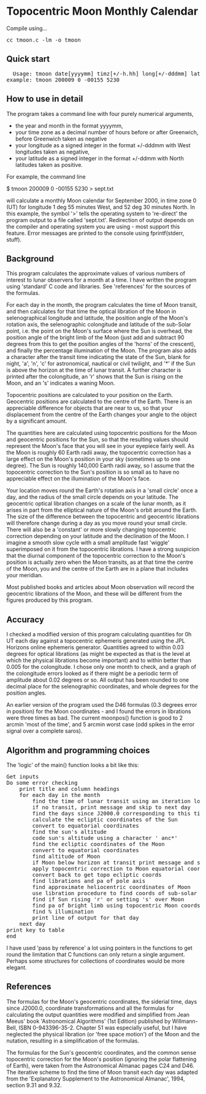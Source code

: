 # Topocentric Moon Monthly Calendar

Compile using...
<pre>
cc tmoon.c -lm -o tmoon
</pre>
## Quick start

<pre>
  Usage: tmoon date[yyyymm] timz[+/-h.hh] long[+/-dddmm] lat[+/-ddmm]
example: tmoon 200009 0 -00155 5230
</pre>

## How to use in detail

The program takes a command line with four purely numerical
arguments,

- the year and month in the format yyyymm,
- your time zone as a decimal number of hours before or after
  Greenwich, before Greenwich taken as negative
- your longitude as a signed integer in the format +/-dddmm with
  West longitudes taken as negative,
- your latitude as a signed integer in the format +/-ddmm with
  North latitudes taken as positive.

For example, the command line

$ tmoon 200009 0 -00155 5230 > sept.txt

will calculate a monthly Moon calendar for September 2000, in
time zone 0 (UT) for longitude 1 deg 55 minutes West, and 52 deg
30 minutes North. In this example, the symbol '>' tells the
operating system to 're-direct' the program output to a file
called 'sept.txt'. Redirection of output depends on the compiler
and operating system you are using - most support this feature.
Error messages are printed to the console using fprintf(stderr,
stuff).

## Background

This program calculates the approximate values of various numbers
of interest to lunar observers for a month at a time. I have
written the program using 'standard' C code and libraries. See 
'references' for the sources of the formulas.

For each day in the month, the program calculates the time of
Moon transit, and then calculates for that time the optical
libration of the Moon in selenographical longitude and latitude,
the position angle of the Moon's rotation axis, the selenographic
colongitude and latitude of the sub-Solar point, i.e. the point
on the Moon's surface where the Sun is overhead, the position
angle of the bright limb of the Moon (just add and subtract 90
degrees from this to get the position angles of the 'horns' of
the crescent), and finally the percentage illumination of the
Moon. The program also adds a character after the transit time
indicating the state of the Sun, blank for night, 'a', 'n', 'c'
for astronomical, nautical or civil twilight, and '*' if the Sun
is above the horizon at the time of lunar transit. A further
character is printed after the colongitude, an 'r' shows that the
Sun is rising on the Moon, and an 's' indicates a waning Moon.

Topocentric positions are calculated to your position on the Earth.
Geocentric positions are calculated to the centre of the Earth. There
is an appreciable difference for objects that are near to us, so that
your displacement from the centre of the Earth changes your angle to
the object by a significant amount.

The quantities here are calculated using topocentric positions for the
Moon and geocentric positions for the Sun, so that the resulting
values should represent the Moon's face that you will see in your
eyepiece fairly well. As the Moon is roughly 60 Earth radii away,
the topocentric correction has a large effect on the Moon's
position in your sky (sometimes up to one degree). The Sun is
roughly 140,000 Earth radii away, so I assume that the
topocentric correction to the Sun's position is so small as to
have no appreciable effect on the illumination of the Moon's
face.

Your location moves round the Earth's rotation axis in a 'small
circle' once a day, and the radius of the small circle depends on
your latitude. The geocentric optical libration changes on a
scale of the lunar month, as it arises in part from the
elliptical nature of the Moon's orbit around the Earth. The size
of the difference between the topocentric and geocentric
librations will therefore change during a day as you move round
your small circle. There will also be a 'constant' or more slowly
changing topocentric correction depending on your latitude and
the declination of the Moon. I imagine a smooth slow cycle with a
small amplitude fast 'wiggle' superimposed on it from the
topocentric librations. I have a strong suspicion that the
diurnal component of the topocentric correction to the Moon's
position is actually zero when the Moon transits, as at that
time the centre of the Moon, you and the centre of the Earth are
in a plane that includes your meridian.

Most published books and articles about Moon observation will
record the geocentric librations of the Moon, and these will be
different from the figures produced by this program.

## Accuracy

I checked a modified version of this program calculating
quantities for 0h UT each day against a topocentric ephemeris
generated using the JPL Horizons online ephemeris generator.
Quantities agreed to within 0.03 degrees for optical librations
(as might be expected as that is the level at which the physical
librations become important) and to within better than 0.005 for
the colongitude. I chose only one month to check, and a graph of
the colongitude errors looked as if there might be a periodic
term of amplitude about 0.02 degrees or so. All output has been rounded
to one decimal place for the selenographic coordinates, and whole
degrees for the position angles.

An earlier version of the program used the D46 formulas (0.3
degrees error in position) for the Moon coordinates - and I found
the errors in librations were three times as bad. The current moonpos()
function is good to 2 arcmin 'most of the time', and 5 arcmin
worst case (odd spikes in the error signal over a complete
saros).

## Algorithm and programming choices

The 'logic' of the main() function looks a bit like this:

<pre>
Get inputs
Do some error checking
    print title and column headings
    for each day in the month
        find the time of lunar transit using an iteration loop
	    if no transit, print message and skip to next day
	    find the days since J2000.0 corresponding to this time
	    calculate the ecliptic coordinates of the Sun
	    convert to equatorial coordinates
	    find the sun's altitude
	    code sun's altitude using a character ' anc*'
	    find the ecliptic coordinates of the Moon
	    convert to equatorial coordinates
	    find altitude of Moon
	    if Moon below horizon at transit print message and skip to next day
        apply topocentric correction to Moon equatorial coords
	    convert back to get topo ecliptic coords
	    find librations and pa of pole axis
	    find approximate heliocentric coordinates of Moon
	    use libration procedure to find coords of sub-solar point
	    find if Sun rising 'r' or setting 's' over Moon
	    find pa of bright limb using topocentric Moon coords
	    find % illumination
	    print line of output for that day
    next day
print key to table
end
</pre>

I have used 'pass by reference' a lot using pointers in the
functions to get round the limitation that C functions can only
return a single argument. Perhaps some structures for collections
of coordinates would be more elegant.

## References

The formulas for the Moon's geocentric coordinates, the siderial
time, days since J2000.0, coordinate transformations and all the
formulas for calculating the output quantities were modified and
simplified from Jean Meeus' book 'Astronomical Algorithms' (1st
Edition) published by Willmann-Bell, ISBN 0-943396-35-2. Chapter
51 was especially useful, but I have neglected the physical
libration (or 'free space motion') of the Moon and the nutation,
resulting in a simplification of the formulas.

The formulas for the Sun's geocentric coordinates, and the common
sense topocentric correction for the Moon's position (ignoring
the polar flattening of Earth), were taken from the Astronomical
Almanac pages C24 and D46. The iterative scheme to find the time
of Moon transit each day was adapted from the 'Explanatory
Supplement to the Astronomical Almanac', 1994, section 9.31 and
9.32.
